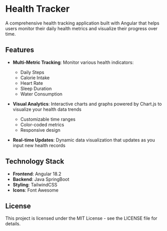 # Health Tracker

A comprehensive health tracking application built with Angular that helps users monitor their daily health metrics and visualize their progress over time.

## Features

- **Multi-Metric Tracking**: Monitor various health indicators:
  - Daily Steps
  - Calorie Intake
  - Heart Rate
  - Sleep Duration
  - Water Consumption

- **Visual Analytics**: Interactive charts and graphs powered by Chart.js to visualize your health data trends
  - Customizable time ranges
  - Color-coded metrics
  - Responsive design

- **Real-time Updates**: Dynamic data visualization that updates as you input new health records

## Technology Stack

- **Frontend**: Angular 18.2
- **Backend**: Java SpringBoot
- **Styling**: TailwindCSS
- **Icons**: Font Awesome


## License
This project is licensed under the MIT License - see the LICENSE file for details.
